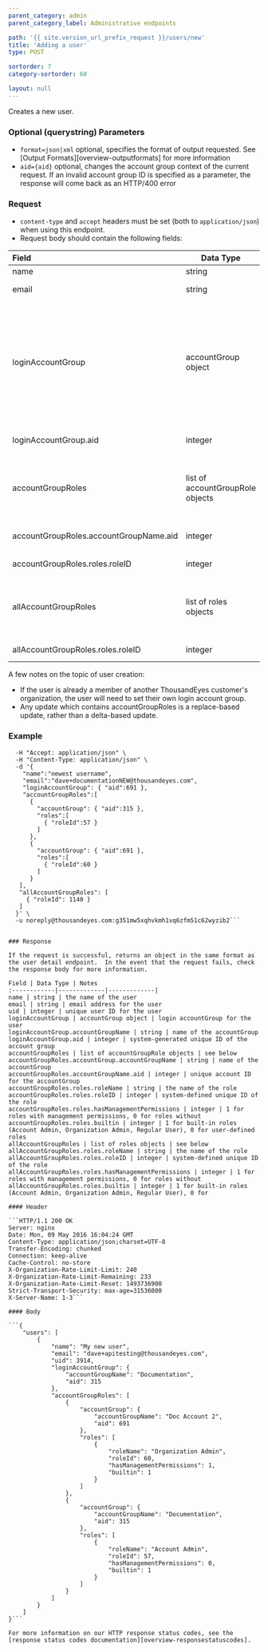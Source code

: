 ```yaml
---
parent_category: admin
parent_category_label: Administrative endpoints

path: '{{ site.version_url_prefix_request }}/users/new'
title: 'Adding a user'
type: POST

sortorder: 7
category-sortorder: 60

layout: null
---
```


Creates a new user.  

### Optional (querystring) Parameters

* `format=json|xml` optional, specifies the format of output requested.  See [Output Formats][overview-outputformats] for more information
* `aid={aid}` optional, changes the account group context of the current request.  If an invalid account group ID is specified as a parameter, the response will come back as an HTTP/400 error

### Request

* `content-type` and `accept` headers must be set (both to `application/json`) when using this endpoint.
* Request body should contain the following fields:

Field | Data Type | Required/Optional | Notes
:------------|-------------|-------------|-------------|
name | string | optional | the name of the user
email | string | required | email address for the user
loginAccountGroup | accountGroup object | required | login accountGroup for the user.  If the user being added is already associated with another ThousandEyes organization, this value will be ignored.  The user (once added) can modify his default account group as needed.
loginAccountGroup.aid | integer | required for loginAccountGroup object | system-generated unique ID of the account group
accountGroupRoles | list of accountGroupRole objects | see notes | see below; either the accountGroupRoles object or the allAccountGroupRoles object must be specified.
accountGroupRoles.accountGroupName.aid | integer | required for accountGroupName object | unique account ID for the accountGroupName
accountGroupRoles.roles.roleID | integer | required for roles object | system-defined unique ID of the role
allAccountGroupRoles | list of roles objects | optional | either the accountGroupRoles object or the allAccountGroupRoles object must be specified.
allAccountGroupRoles.roles.roleID | integer | required for roles object | system-defined unique ID of the role

A few notes on the topic of user creation:

* If the user is already a member of another ThousandEyes customer's organization, the user will need to set their own login account group.
* Any update which contains accountGroupRoles is a replace-based update, rather than a delta-based update.

### Example

```$ curl https://api.thousandeyes.com{{ site.version_url_prefix_request }}/users/new \
  -H "Accept: application/json" \
  -H "Content-Type: application/json" \
  -d '{  
    "name":"newest username",
    "email":"dave+documentationNEW@thousandeyes.com",
    "loginAccountGroup": { "aid":691 },
    "accountGroupRoles":[  
      {  
        "accountGroup": { "aid":315 },
        "roles":[  
          { "roleId":57 }
        ]
      },
      {  
        "accountGroup": { "aid":691 },
        "roles":[  
          { "roleId":60 }
        ]
      }
   ],
   "allAccountGroupRoles": [
     { "roleId": 1140 }
   ]
  }' \
  -u noreply@thousandeyes.com:g351mw5xqhvkmh1vq6zfm51c62wyzib2```


### Response

If the request is successful, returns an object in the same format as the user detail endpoint.  In the event that the request fails, check the response body for more information.

Field | Data Type | Notes
:------------|-------------|-------------|
name | string | the name of the user
email | string | email address for the user
uid | integer | unique user ID for the user
loginAccountGroup | accountGroup object | login accountGroup for the user
loginAccountGroup.accountGroupName | string | name of the accountGroup
loginAccountGroup.aid | integer | system-generated unique ID of the account group
accountGroupRoles | list of accountGroupRole objects | see below
accountGroupRoles.accountGroup.accountGroupName | string | name of the accountGroup
accountGroupRoles.accountGroupName.aid | integer | unique account ID for the accountGroup
accountGroupRoles.roles.roleName | string | the name of the role
accountGroupRoles.roles.roleID | integer | system-defined unique ID of the role
accountGroupRoles.roles.hasManagementPermissions | integer | 1 for roles with management permissions, 0 for roles without
accountGroupRoles.roles.builtin | integer | 1 for built-in roles (Account Admin, Organization Admin, Regular User), 0 for user-defined roles
allAccountGroupRoles | list of roles objects | see below
allAccountGroupRoles.roles.roleName | string | the name of the role
allAccountGroupRoles.roles.roleID | integer | system-defined unique ID of the role
allAccountGroupRoles.roles.hasManagementPermissions | integer | 1 for roles with management permissions, 0 for roles without
allAccountGroupRoles.roles.builtin | integer | 1 for built-in roles (Account Admin, Organization Admin, Regular User), 0 for

#### Header

```HTTP/1.1 200 OK
Server: nginx
Date: Mon, 09 May 2016 16:04:24 GMT
Content-Type: application/json;charset=UTF-8
Transfer-Encoding: chunked
Connection: keep-alive
Cache-Control: no-store
X-Organization-Rate-Limit-Limit: 240
X-Organization-Rate-Limit-Remaining: 233
X-Organization-Rate-Limit-Reset: 1493736900
Strict-Transport-Security: max-age=31536000
X-Server-Name: 1-3```

#### Body

```{
    "users": [
        {
            "name": "My new user",
            "email": "dave+apitesting@thousandeyes.com",
            "uid": 3914,
            "loginAccountGroup": {
                "accountGroupName": "Documentation",
                "aid": 315
            },
            "accountGroupRoles": [
                {
                    "accountGroup": {
                        "accountGroupName": "Doc Account 2",
                        "aid": 691
                    },
                    "roles": [
                        {
                            "roleName": "Organization Admin",
                            "roleId": 60,
                            "hasManagementPermissions": 1,
                            "builtin": 1
                        }
                    ]
                },
                {
                    "accountGroup": {
                        "accountGroupName": "Documentation",
                        "aid": 315
                    },
                    "roles": [
                        {
                            "roleName": "Account Admin",
                            "roleId": 57,
                            "hasManagementPermissions": 0,
                            "builtin": 1
                        }
                    ]
                }
            ]
        }
    ]
}```

For more information on our HTTP response status codes, see the [response status codes documentation][overview-responsestatuscodes].
